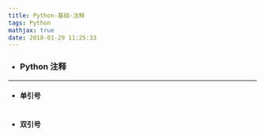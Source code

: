 ```yaml
---
title: Python-基础-注释
tags: Python
mathjax: true
date: 2018-01-29 11:25:33
---
```

- ### Python 注释

---
- #### 单引号
~~~

~~~
- #### 双引号
~~~

~~~
